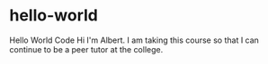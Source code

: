 # hello-world
Hello World Code
Hi I'm Albert. I am taking this course so that I can continue to be a peer tutor at the college.
